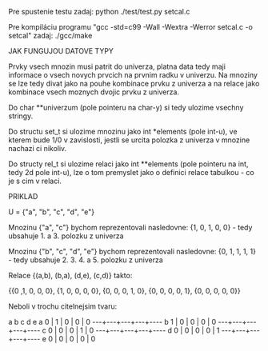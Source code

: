 Pre spustenie testu zadaj:
python ./test/test.py setcal.c

Pre kompiláciu programu "gcc -std=c99 -Wall -Wextra -Werror setcal.c -o setcal" zadaj:
./gcc/make

JAK FUNGUJOU DATOVE TYPY

Prvky vsech mnozin musi patrit do univerza, platna data tedy maji informace o vsech novych prvcich na prvnim radku v univerzu.
Na mnoziny se lze tedy divat jako na pouhe kombinace prvku z univerza a na relace jako kombinace vsech moznych dvojic prvku z univerza.

Do char **univerzum (pole pointeru na char-y) si tedy ulozime vsechny stringy.

Do structu set_t si ulozime mnozinu jako int *elements (pole int-u), ve kterem bude 1/0 v zavislosti, jestli se urcita polozka z univerza v mnozine nachazi ci nikoliv.

Do structy rel_t si ulozime relaci jako int **elements (pole pointeru na int, tedy 2d pole int-u), lze o tom premyslet jako o definici relace tabulkou - co je s cim v relaci.



PRIKLAD

U = {"a", "b", "c", "d", "e"}

Mnozinu {"a", "c"} bychom reprezentovali nasledovne: {1, 0, 1, 0, 0} - tedy ubsahuje 1. a 3. polozku z univerza

Mnozinu {"b", "c", "d", "e"} bychom reprezentovali nasledovne: {0, 1, 1, 1, 1} - tedy ubsahuje 2. 3. 4. a 5. polozku z univerza

Relace {(a,b), (b,a), (d,e), (c,d)} takto:

{{0 ,1, 0, 0, 0},
 {1, 0, 0, 0, 0},
 {0, 0, 0, 1, 0},
 {0, 0, 0, 0, 1},
 {0, 0, 0, 0, 0}}

Neboli v trochu citelnejsim tvaru:

  a   b   c   d   e
a 0 | 1 | 0 | 0 | 0
 ---+---+---+---+----
b 1 | 0 | 0 | 0 | 0
 ---+---+---+---+----
c 0 | 0 | 0 | 1 | 0
 ---+---+---+---+----
d 0 | 0 | 0 | 0 | 1
 ---+---+---+---+----
e 0 | 0 | 0 | 0 | 0
